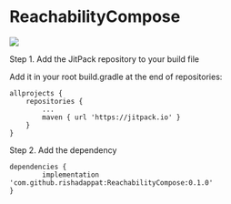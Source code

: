 # ReachabilityCompose

[![](https://jitpack.io/v/rishadappat/ReachabilityCompose.svg)](https://jitpack.io/#rishadappat/ReachabilityCompose)


Step 1. Add the JitPack repository to your build file

Add it in your root build.gradle at the end of repositories:

	allprojects {
		repositories {
			...
			maven { url 'https://jitpack.io' }
		}
	}
Step 2. Add the dependency

	dependencies {
	        implementation 'com.github.rishadappat:ReachabilityCompose:0.1.0'
	}
